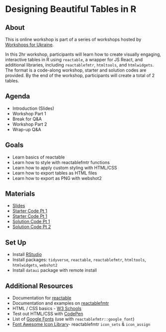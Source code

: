 # Designing Beautiful Tables in R

## About

This is online workshop is part of a series of workshops hosted by [Workshops for Ukraine](https://sites.google.com/view/dariia-mykhailyshyna/main/r-workshops-for-ukraine).

In this 2hr workshop, participants will learn how to create visually engaging, interactive tables in R using `reactable`, a wrapper for JS React, and additional libraries, including `reactablefmtr`, `htmltools`, and `htmlwidgets`. The format is a code-along workshop, starter and solution codes are provided. By the end of the workshop, participants will create a total of 2 tables.

## Agenda

-   Introduction (Slides)
-   Workshop Part 1
-   Break for Q&A
-   Workshop Part 2
-   Wrap-up Q&A

## Goals

-   Learn basics of reactable
-   Learn how to style with reactablefmtr functions
-   Learn how to apply custom styling with HTML/CSS
-   Learn how to export tables as HTML files
-   Learn how to export as PNG with webshot2

## Materials

-   [Slides](https://tashapiro.github.io/reactable-workshop/presentation/table-workshop.html)
-   [Starter Code Pt 1](workshop-materials/starter-code-pt1.R)
-   [Starter Code Pt 1](workshop-materials/starter-code-pt2.R)
-   [Solution Code Pt 1](workshop-materials/solution-code-pt1.R)
-   [Solution Code Pt 2](workshop-materials/solution-code-pt2.R)

## Set Up

-   Install [RStudio](https://posit.co/download/rstudio-desktop/)
-   Install packages: `tidyverse`, `reactable`, `reactablefmtr`, `htmltools`, `htmlwidgets`, `webshot2`
-   Install `dataui` package with remote install

## Additional Resources

-   Documentation for [reactable](https://glin.github.io/reactable/)
-   Documentation and examples on [reactablefmtr](https://kcuilla.github.io/reactablefmtr/)
-   HTML / CSS basics - [W3 Schools](https://www.w3schools.com/)
-   Test out HTML/CSS with [CodePen](https://codepen.io/)
-   List of [Google Fonts](https://fonts.google.com/) (use with `reactablefmtr::google_font`)
-   [Font Awesome Icon Library](https://fontawesome.com/)- reactablefmtr `icon_sets` & `icon_assign`
